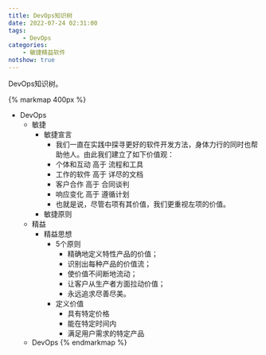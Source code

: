 ```yaml
---
title: DevOps知识树   
date: 2022-07-24 02:31:00  
tags: 
    - DevOps
categories: 
    - 敏捷精益软件
notshow: true  
---
```


DevOps知识树。
<!-- more -->

{% markmap 400px %}
- DevOps
    - 敏捷
        - 敏捷宣言
            - 我们一直在实践中探寻更好的软件开发方法，身体力行的同时也帮助他人。由此我们建立了如下价值观：
            - 个体和互动 高于 流程和工具
            - 工作的软件 高于 详尽的文档
            - 客户合作 高于 合同谈判
            - 响应变化 高于 遵循计划
            - 也就是说，尽管右项有其价值，我们更重视左项的价值。
        - 敏捷原则 
    - 精益
        - 精益思想
            - 5个原则
                - 精确地定义特性产品的价值；
                - 识别出每种产品的价值流；
                - 使价值不间断地流动；
                - 让客户从生产者方面拉动价值；
                - 永远追求尽善尽美。
            - 定义价值
                - 具有特定价格
                - 能在特定时间内
                - 满足用户需求的特定产品
    - DevOps
{% endmarkmap %}